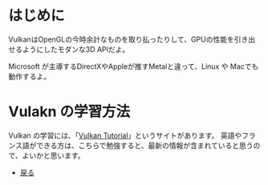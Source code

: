 # はじめに

VulkanはOpenGLの今時余計なものを取り払ったりして、GPUの性能を引き出せるようにしたモダンな3D APIだよ。

Microsoft が主導するDirectXやAppleが推すMetalと違って、Linux や Macでも動作するよ。

# Vulakn の学習方法

Vulkan の学習には、「[Vulkan Tutorial](https://vulkan-tutorial.com/)」というサイトがあります。
英語やフランス語ができる方は、こちらで勉強すると、最新の情報が含まれていると思うので、よいかと思います。

* [戻る](./)
